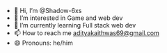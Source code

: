 - 👋 Hi, I’m @Shadow-6xs
- 👀 I’m interested in Game and web dev
- 🌱 I’m currently learning Full stack web dev
- 📫 How to reach me adityakaithwas69@gmail.com
- 😄 Pronouns: he/him
  

<!---
Shadow-6xs/Shadow-6xs is a ✨ special ✨ repository because its `README.md` (this file) appears on your GitHub profile.
You can click the Preview link to take a look at your changes.
--->
